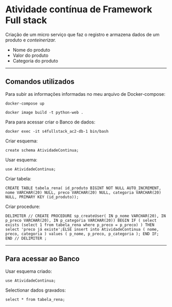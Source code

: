 # Atividade contínua de Framework Full stack

<p>Criação de um micro serviço que faz o registro e armazena dados de um produto e <i>conteinerizar.</i></p>

* Nome do produto
* Valor do produto 
* Categoria do produto

---

## Comandos utilizados

<p>Para subir as informações informadas no meu arquivo de Docker-compose: </p>

```docker-compose up```

```docker image build -t python-web .```
<p>Para para acessar criar o Banco de dados:</p>

```docker exec -it s4fullstack_ac2-db-1 bin/bash```

<p>Criar esquema:</p>

```create schema AtividadeContinua;```

<p>Usar esquema:</p>

```use AtividadeContinua;```

<p>Criar tabela:</p>

```CREATE TABLE tabela_rena( id_produto BIGINT NOT NULL AUTO_INCREMENT, nome VARCHAR(20) NULL, preco VARCHAR(20) NULL, categoria VARCHAR(20) NULL, PRIMARY KEY (id_produto));```

<p>Criar procedure: </p>

```DELIMITER // CREATE PROCEDURE sp_createUser( IN p_nome VARCHAR(20), IN p_preco VARCHAR(20), IN p_categoria VARCHAR(20)) BEGIN IF ( select exists (select 1 from tabela_rena where p_preco = p_preco) ) THEN select 'preco já existe';ELSE insert into AtividadeContinua ( nome, preco, categoria ) values ( p_nome, p_preco, p_categoria ); END IF; END // DELIMITER ;```

---

## Para acessar ao Banco
<p>Usar esquema criado:</p>

```use AtividadeContinua;```

<p>Selectionar dados gravados:</p>

```select * from tabela_rena;```
